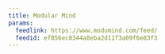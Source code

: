 ```yaml
---
title: Modular Mind
params:
  feedlink: https://www.modumind.com/feed/
  feedid: ef856ec8344a8eba2d11f3a09f6e83f3
---
```

